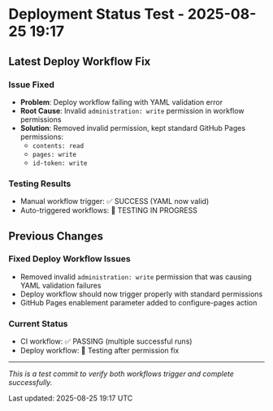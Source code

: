 # Deployment Status Test - 2025-08-25 19:17

## Latest Deploy Workflow Fix

### Issue Fixed
- **Problem**: Deploy workflow failing with YAML validation error
- **Root Cause**: Invalid `administration: write` permission in workflow permissions
- **Solution**: Removed invalid permission, kept standard GitHub Pages permissions:
  - `contents: read`
  - `pages: write` 
  - `id-token: write`

### Testing Results
- Manual workflow trigger: ✅ SUCCESS (YAML now valid)
- Auto-triggered workflows: 🔄 TESTING IN PROGRESS

## Previous Changes

### Fixed Deploy Workflow Issues
- Removed invalid `administration: write` permission that was causing YAML validation failures
- Deploy workflow should now trigger properly with standard permissions
- GitHub Pages enablement parameter added to configure-pages action

### Current Status
- CI workflow: ✅ PASSING (multiple successful runs)
- Deploy workflow: 🔄 Testing after permission fix

---

*This is a test commit to verify both workflows trigger and complete successfully.*

Last updated: 2025-08-25 19:17 UTC